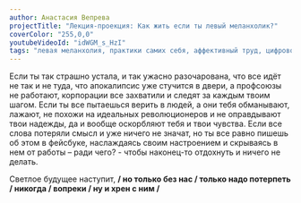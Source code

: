 ```yaml
---
author: Анастасия Вепрева
projectTitle: "Лекция-проекция: Как жить если ты левый меланхолик?"
coverColor: "255,0,0"
youtubeVideoId: "idWGM_s_HzI"
tags: "левая меланхолия, практики самих себя, аффективный труд, цифровой пролетариат, фармахореография, саморазрушающиеся структуры, недомогание, отравление"
---
```


Если ты так страшно устала, и так ужасно разочарована, что все идёт не так и не туда, что апокалипсис уже стучится в двери, а профсоюзы не работают, корпорации все захватили и следят за каждым твоим шагом. Если ты все пытаешься верить в людей, а они тебя обманывают, лажают, не похожи на идеальных революционеров и не оправдывают твои надежды, да и вообще оскорбляют тебя и твои чувства. Если все слова потеряли смысл и уже ничего не значат, но ты все равно пишешь об этом в фейсбуке, наслаждаясь своим настроением и скрываясь в нем от работы – ради чего? - чтобы наконец-то отдохнуть и ничего не делать.

Светлое будущее наступит, **/ но только без нас / только надо потерпеть / никогда / вопреки / ну и хрен с ним /**
